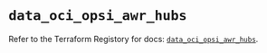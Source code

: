 # `data_oci_opsi_awr_hubs`

Refer to the Terraform Registory for docs: [`data_oci_opsi_awr_hubs`](https://registry.terraform.io/providers/oracle/oci/6.18.0/docs/data-sources/opsi_awr_hubs).
